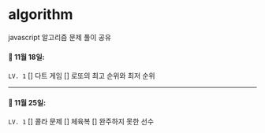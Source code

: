 # algorithm
javascript 알고리즘 문제 풀이 공유

#### 🔖 11월 18일: 
`LV. 1`
[] 다트 게임
[] 로또의 최고 순위와 최저 순위

---

#### 🔖 11월 25일: 
`LV. 1`
[] 콜라 문제
[] 체육복
[] 완주하지 못한 선수
